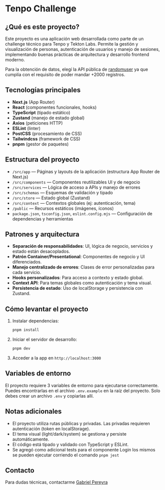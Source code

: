 # Tenpo Challenge

## ¿Qué es este proyecto?

Este proyecto es una aplicación web desarrollada como parte de un challenge técnico para Tenpo y Tekton Labs. Permite la gestión y visualización de personas, autenticación de usuarios y manejo de sesiones, implementando buenas prácticas de arquitectura y desarrollo frontend moderno.

Para la obtención de datos, elegí la API pública de [randomuser](https://randomuser.me/) ya que cumplía con el requisito de poder mandar +2000 registros.

## Tecnologías principales

- **Next.js** (App Router)
- **React** (componentes funcionales, hooks)
- **TypeScript** (tipado estático)
- **Zustand** (manejo de estado global)
- **Axios** (peticiones HTTP)
- **ESLint** (linter)
- **PostCSS** (procesamiento de CSS)
- **Tailwindcss** (framework de CSS)
- **pnpm** (gestor de paquetes)

## Estructura del proyecto

- `/src/app` — Páginas y layouts de la aplicación (estructura App Router de Next.js)
- `/src/components` — Componentes reutilizables UI y de negocio
- `/src/services` — Lógica de acceso a APIs y manejo de errores
- `/src/schemas` — Esquemas de validación y tipado
- `/src/store` — Estado global (Zustand)
- `/src/context` — Contextos globales (ej: autenticación, tema)
- `/public` — Recursos estáticos (imágenes, íconos)
- `package.json`, `tsconfig.json`, `eslint.config.mjs` — Configuración de dependencias y herramientas

## Patrones y arquitectura

- **Separación de responsabilidades**: UI, lógica de negocio, servicios y estado están desacoplados.
- **Patrón Container/Presentational**: Componentes de negocio y UI diferenciados.
- **Manejo centralizado de errores**: Clases de error personalizadas para cada servicio.
- **Hooks personalizados**: Para acceso a contexto y estado global.
- **Context API**: Para temas globales como autenticación y tema visual.
- **Persistencia de estado**: Uso de localStorage y persistencia con Zustand.

## Cómo levantar el proyecto

1. Instalar dependencias:
   ```sh
   pnpm install
   ```
2. Iniciar el servidor de desarrollo:
   ```sh
   pnpm dev
   ```
3. Acceder a la app en `http://localhost:3000`

## Variables de entorno

El proyecto requiere 3 variables de entorno para ejecutarse correctamente.
Puedes encontrarlas en el archivo `.env.example` en la raíz del proyecto. Solo debes crear un archivo `.env` y copiarlas allí.

## Notas adicionales

- El proyecto utiliza rutas públicas y privadas. Las privadas requieren autenticación (token en localStorage).
- El tema visual (light/dark/system) se gestiona y persiste automáticamente.
- El código está tipado y validado con TypeScript y ESLint.
- Se agregó como adicional tests para el componente Login los mismos se pueden ejecutar corriendo el comando `pnpm jest`

## Contacto

Para dudas técnicas, contactarme [Gabriel Pereyra](https://www.linkedin.com/in/gabi-pereyra/)
